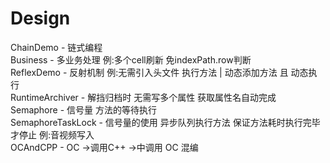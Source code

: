 # Design
ChainDemo           - 链式编程 <br>
Business            - 多业务处理 例:多个cell刷新 免indexPath.row判断 <br>
ReflexDemo          - 反射机制  例:无需引入头文件 执行方法 | 动态添加方法 且 动态执行 <br>
RuntimeArchiver     - 解挡归档时 无需写多个属性  获取属性名自动完成 <br>
Semaphore           - 信号量 方法的等待执行 <br>
SemaphoreTaskLock   - 信号量的使用 异步队列执行方法 保证方法耗时执行完毕 才停止 例:音视频写入 <br>
OCAndCPP            - OC ->调用C++ ->中调用 OC  混编<br>
